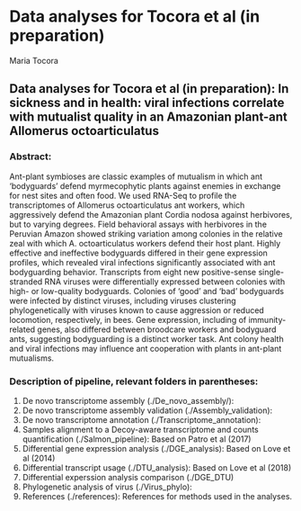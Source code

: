 Data analyses for Tocora et al (in preparation)
================
Maria Tocora 

## Data analyses for Tocora et al (in preparation):  In sickness and in health: viral infections correlate with mutualist quality in an Amazonian plant-ant Allomerus octoarticulatus


### Abstract: 
Ant-plant symbioses are classic examples of mutualism in which ant ‘bodyguards’ defend myrmecophytic plants against enemies in exchange for nest sites and often food. We used RNA-Seq to profile the transcriptomes of Allomerus octoarticulatus ant workers, which aggressively defend the Amazonian plant Cordia nodosa against herbivores, but to varying degrees. Field behavioral assays with herbivores in the Peruvian Amazon showed striking variation among colonies in the relative zeal with which A. octoarticulatus workers defend their host plant. Highly effective and ineffective bodyguards differed in their gene expression profiles, which revealed viral infections significantly associated with ant bodyguarding behavior. Transcripts from eight new positive-sense single-stranded RNA viruses were differentially expressed between colonies with high- or low-quality bodyguards. Colonies of ‘good’ and ‘bad’ bodyguards were infected by distinct viruses, including viruses clustering phylogenetically with viruses known to cause aggression or reduced locomotion, respectively, in bees. Gene expression, including of immunity-related genes, also differed between broodcare workers and bodyguard ants, suggesting bodyguarding is a distinct worker task. Ant colony health and viral infections may influence ant cooperation with plants in ant-plant mutualisms.


### Description of pipeline, relevant folders in parentheses:
 1.  De novo transcriptome assembly (./De_novo_assembly/): 
 2.  De novo transcriptome assembly validation (./Assembly_validation): 
 3.  De novo transcriptome annotation (./Transcriptome_annotation):
 4.  Samples alignment to a Decoy-aware transcriptome and counts quantification (./Salmon_pipeline): Based on Patro et al (2017)
 5.  Differential gene expression analysis (./DGE_analysis): Based on Love et al (2014) 
 6.  Differential transcript usage (./DTU_analysis): Based on Love et al (2018) 
 7.  Differential experssion analysis comparison (./DGE_DTU)
 8. Phylogenetic analysis of virus (./Virus_phylo): 
 9. References (./references): References for methods used in the analyses. 
